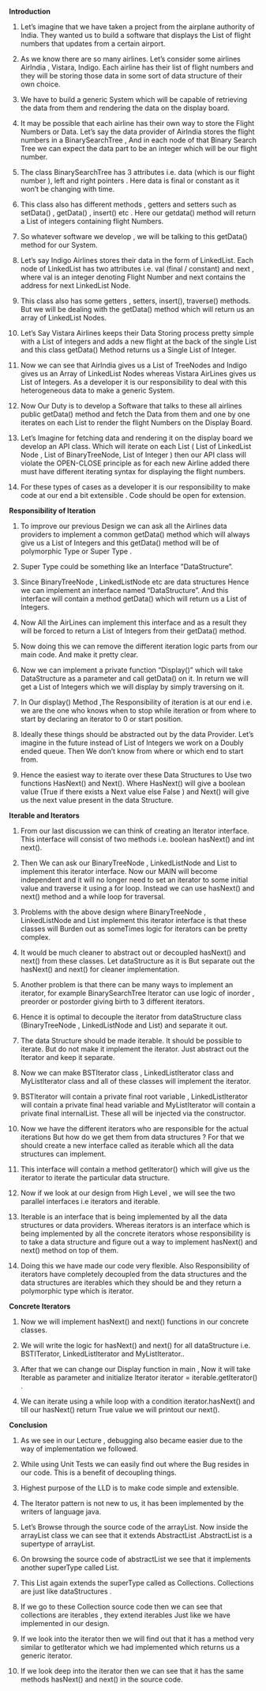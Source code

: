**Introduction**
1. Let’s imagine that we have taken a project from the airplane authority of India. They wanted us to build a software that displays the List of flight numbers that updates from a certain airport.

2. As we know there are so many airlines. Let’s consider some airlines AirIndia , Vistara, Indigo. Each airline has their list of flight numbers and they will be storing those data in some sort of data structure of their own choice.

3. We have to build a generic System which will be capable of retrieving the data from them and rendering the data on the display board.

4. It may be possible that each airline has their own way to store the Flight Numbers or Data. Let’s say the data provider of AirIndia stores the flight numbers in a BinarySearchTree , And in each node of that Binary Search Tree we can expect the data part to be an integer which will be our flight number.

5. The class BinarySearchTree has 3 attributes i.e. data (which is our  flight number ), left and right pointers . Here data is final or constant as it won’t be changing with time.

6. This class also has different methods , getters and setters  such as setData() , getData() , insert() etc . Here our getdata() method will return a List of integers containing flight Numbers.

7. So whatever software we develop , we will be talking to this getData() method for our System.

8. Let’s say Indigo Airlines stores their data in the form of LinkedList. Each node of LinkedList has two attributes i.e. val (final / constant)  and next , where val is an integer denoting Flight Number and next contains the address for next LinkedList Node.

9. This class also has some getters , setters, insert(), traverse() methods. But we will be dealing with the getData() method which will return us an array of LinkedList Nodes.

10. Let’s Say Vistara Airlines keeps their Data Storing process pretty simple with a List of integers and adds a new flight at the back of the single List and this class getData() Method returns us a Single List of Integer.

11. Now we can see that AirIndia gives us a List of TreeNodes and Indigo gives us an Array of LinkedList Nodes whereas Vistara AirLines gives us List of Integers. As a developer it is our responsibility to deal with this heterogeneous data to make a generic System.

12. Now Our Duty is to develop a Software that talks to these all airlines public getData() method and fetch the Data from them and one by one iterates on each List to render the flight Numbers on the Display Board.

13. Let’s Imagine for fetching data and rendering it on the display board we develop an API class. Which will iterate on each List ( List of LinkedList Node , List of BinaryTreeNode, List of Integer ) then our API class will violate the OPEN-CLOSE principle as for each new Airline added there must have different iterating syntax for displaying the flight numbers.

14. For these types of cases as a developer it is our responsibility to make code at our end a bit extensible . Code should be open for extension.


**Responsibility of Iteration**
1. To improve our previous Design we can ask all the Airlines data providers to implement a common getData() method which will always give us a List of Integers and this getData() method will be of polymorphic Type or Super Type .

2. Super Type could be something like an Interface ”DataStructure”.

3. Since BinaryTreeNode , LinkedListNode etc are data structures Hence we can implement an interface named “DataStructure”. And this interface will contain a method getData() which will return us a List of Integers.

4. Now All the AirLines can implement this interface and as a result they will be forced to return a List of Integers from their getData() method.

5. Now doing this we can remove the different iteration logic parts from our main code. And make it pretty clear.

7. Now we can implement a private function “Display()” which will take DataStructure as a parameter and call getData() on it. In return we will get a List of Integers which we will display by simply traversing on it.

8. In Our display() Method ,The Responsibility of iteration is at our end i.e. we are the one who knows when to stop while iteration or from where to start by declaring an iterator to 0 or start position.

9. Ideally these things should be abstracted out by the data Provider. Let’s imagine in the future instead of List of Integers we work on a Doubly ended queue. Then We don’t know from where or which end to start from.

10. Hence the easiest way to iterate over these Data Structures to Use two functions HasNext() and Next(). Where HasNext() will give a boolean value (True if there exists a Next value else False ) and Next() will give us the next value present in the data Structure.

**Iterable and Iterators**
1. From our last discussion we can think of creating an Iterator interface. This interface will consist of two methods i.e. boolean hasNext() and int next().

2. Then We can ask our BinaryTreeNode , LinkedListNode and List to implement this iterator interface. Now our MAIN will become independent and it will no longer need to set an iterator to some initial value and traverse it using a for loop. Instead we can use hasNext() and next() method and a while loop for traversal.

3. Problems with the above design where BinaryTreeNode , LinkedListNode and List implement this iterator interface is that these classes will Burden out as someTimes logic for iterators can be pretty complex.

4. It would be much cleaner to abstract out or decoupled hasNext() and next() from these classes. Let dataStructure as it is But separate out the hasNext() and next() for cleaner implementation.

5. Another problem is that there can be many ways to implement an iterator, for example BinarySearchTree Iterator can use logic of inorder , preorder or postorder giving birth to 3 different iterators.

6. Hence it is optimal to decouple the iterator from dataStructure class (BinaryTreeNode , LinkedListNode and List) and separate it out.

7. The data Structure should be made iterable. It should be possible to iterate. But do not make it implement the iterator. Just abstract out the Iterator and keep it separate.

8. Now we can make BSTIterator class , LinkedListIterator class and MyListIterator class and all of these classes will implement the iterator.

9. BSTIterator will contain a private final root variable , LinkedListIterator will contain a private final head variable and MyListIterator will contain a private final internalList. These all will be injected via the constructor.

10. Now we have the different iterators who are responsible for the actual iterations But how do we get them from data structures ? For that we should create a new interface called as iterable which all the data structures can implement.

11. This interface will contain a method getIterator() which will give us the iterator to iterate the particular data structure.

12. Now if we look at our design from High Level , we will see the two parallel interfaces i.e iterators and iterable.

13. Iterable is an interface that is being implemented by all the data structures or data  providers. Whereas iterators is an interface which is being implemented by all the concrete iterators whose responsibility is to take a data structure and figure out a way to implement hasNext() and next() method on top of them.

14. Doing this we have made our code very flexible. Also Responsibility of iterators have completely decoupled from the data structures and the data structures are iterables which they should be and they return a polymorphic type which is iterator.

**Concrete Iterators**
1. Now we will implement hasNext() and next() functions in our concrete classes.

2. We will write the logic for hasNext() and next() for all dataStructure i.e. BSTITerator, LinkedListIterator and MyListIterator..

3. After that we can change our Display function in main , Now it will take Iterable as parameter and initialize Iterator iterator = iterable.getIterator() .

4. We can iterate using a while loop with a condition iterator.hasNext() and till our hasNext() return True value we will printout our next().

**Conclusion**
1. As we see in our Lecture , debugging also became easier due to the way of  implementation we followed.

2. While using Unit Tests we can easily find out where the Bug resides in our code. This is a benefit of decoupling things.

3. Highest purpose of the LLD is to make code simple and extensible.

4. The Iterator pattern is not new to us, it has been implemented by the writers of language java.

5. Let’s Browse through the source code of the arrayList. Now inside the arrayList class we can see that it extends AbstractList .AbstractList is a supertype of arrayList.

6. On browsing the source code of abstractList we see that it implements another superType called List.

7. This List again extends the superType called as Collections. Collections are just like dataStructures .

8. If we go to these Collection source code then we can see that collections are iterables , they extend iterables Just like we have implemented in our design.

9. If we look into the iterator then we will find out that it has a method very similar to getIterator which we had implemented which returns us a generic iterator.

10. If we look deep into the iterator then we can see that it has the same methods hasNext() and next() in the source code.